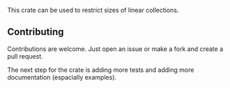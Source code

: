 This crate can be used to restrict sizes of linear collections.

## Contributing 
Contributions are welcome. Just open an issue or make a fork and create a pull request.

The next step for the crate is adding more tests and adding more documentation (espacially examples).
